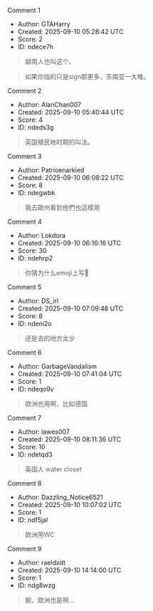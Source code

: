 Comment 1

- Author: GTAHarry
- Created: 2025-09-10 05:28:42 UTC
- Score: 2
- ID: ndece7h

> 越南人也叫这个。

> 如果你指的只是sign那更多，东南亚一大堆。

Comment 2

- Author: AlanChan007
- Created: 2025-09-10 05:40:44 UTC
- Score: 4
- ID: ndeds3g

> 英国殖民地时期的叫法。

Comment 3

- Author: Patrioenarkied
- Created: 2025-09-10 06:08:22 UTC
- Score: 8
- ID: ndegwbk

> 我去歐州看到他們也這樣用

Comment 4

- Author: Lokdora
- Created: 2025-09-10 06:16:16 UTC
- Score: 30
- ID: ndehrp2

> 你猜为什么emoji上写🚾

Comment 5

- Author: DS_irl
- Created: 2025-09-10 07:09:48 UTC
- Score: 8
- ID: ndeni2o

> 还是去的地方太少

Comment 6

- Author: GarbageVandalism
- Created: 2025-09-10 07:41:04 UTC
- Score: 1
- ID: ndeqo9v

> 欧洲也用啊，比如德国

Comment 7

- Author: lawes007
- Created: 2025-09-10 08:11:36 UTC
- Score: 10
- ID: ndetqd3

> 英国人 water closet

Comment 8

- Author: Dazzling_Notice6521
- Created: 2025-09-10 10:07:02 UTC
- Score: 1
- ID: ndf5jal

> 欧洲用WC

Comment 9

- Author: raeldxdt
- Created: 2025-09-10 14:14:00 UTC
- Score: 1
- ID: ndg8wzg

> 额，欧洲也是啊…

